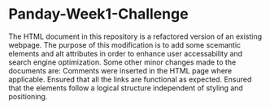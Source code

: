# Panday-Week1-Challenge
The HTML document in this repository is a refactored version of an existing webpage. The purpose of this modification is to add some scemantic elements and alt attributes in order to enhance user accessability and search engine optimization. 
Some other minor changes made to the documents are: 
Comments were inserted in the HTML page where applicable. 
Ensured that all the links are functional as expected. 
Ensured that the elements follow a logical structure independent of styling and positioning.
